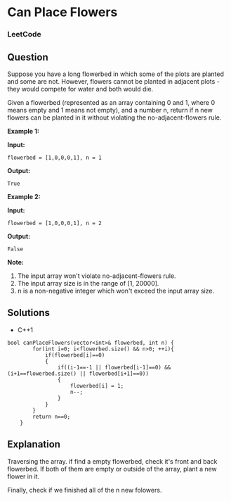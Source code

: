 # Can Place Flowers

### LeetCode

## Question

Suppose you have a long flowerbed in which some of the plots are planted and some are not. However, flowers cannot be planted in adjacent plots - they would compete for water and both would die.

Given a flowerbed (represented as an array containing 0 and 1, where 0 means empty and 1 means not empty), and a number n, return if n new flowers can be planted in it without violating the no-adjacent-flowers rule.

**Example 1:**

**Input:**
```
flowerbed = [1,0,0,0,1], n = 1
```

**Output:** 
```
True
```

**Example 2:**

**Input:** 
```
flowerbed = [1,0,0,0,1], n = 2
```

**Output:**
```
False
```

**Note:**

1.  The input array won't violate no-adjacent-flowers rule.
2.  The input array size is in the range of [1, 20000].
3.  n is a non-negative integer which won't exceed the input array size.

## Solutions

* C++1
```
bool canPlaceFlowers(vector<int>& flowerbed, int n) {
        for(int i=0; i<flowerbed.size() && n>0; ++i){
            if(flowerbed[i]==0)
            {
                if((i-1==-1 || flowerbed[i-1]==0) && (i+1==flowerbed.size() || flowerbed[i+1]==0))
                {
                    flowerbed[i] = 1;
                    n--;
                }
            }
        }
        return n==0;
    }
```

## Explanation

Traversing the array. if find a empty flowerbed, check it's front and back flowerbed. If both of them are empty or outside of the array, plant a new flower in it.

Finally, check if we finished all of the n new folowers.